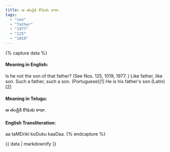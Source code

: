 ```yaml
---
title: ఆ తండ్రికి కొడుకు కాడా.
tags:
  - "son"
  - "father"
  - "1977"
  - "125"
  - "1019"
---
```


{% capture data %}
#### Meaning in English:
Is he not the son of that father?
(See Nos. 125, 1019, 1977. )
Like father, like son.
Such a father, such a son. (Portuguese)[1]
He is his father's son.(Latin)[2]

#### Meaning in Telugu:
ఆ తండ్రికి కొడుకు కాడా.

#### English Transliteration:
aa taMDriki koDuku kaaDaa.
{% endcapture %}

<div class="notice">{{ data | markdownify }}</div>

